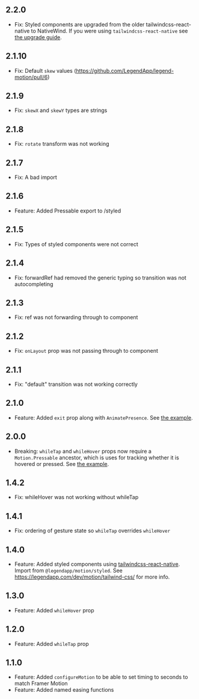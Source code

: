 ## 2.2.0
- Fix: Styled components are upgraded from the older tailwindcss-react-native to NativeWind. If you were using `tailwindcss-react-native` see [the upgrade guide](https://www.nativewind.dev/guides/tailwindcss-react-native).

## 2.1.10
- Fix: Default `skew` values (https://github.com/LegendApp/legend-motion/pull/6)

## 2.1.9
- Fix: `skewX` and `skewY` types are strings

## 2.1.8
- Fix: `rotate` transform was not working

## 2.1.7
- Fix: A bad import

## 2.1.6
- Feature: Added Pressable export to /styled

## 2.1.5
- Fix: Types of styled components were not correct

## 2.1.4
- Fix: forwardRef had removed the generic typing so transition was not autocompleting

## 2.1.3
- Fix: ref was not forwarding through to component

## 2.1.2
- Fix: `onLayout` prop was not passing through to component

## 2.1.1
- Fix: "default" transition was not working correctly

## 2.1.0
- Feature: Added `exit` prop along with `AnimatePresence`.  See [the example](https://www.legendapp.com/dev/motion/animate-presence).

## 2.0.0
- Breaking: `whileTap` and `whileHover` props now require a `Motion.Pressable` ancestor, which is uses for tracking whether it is hovered or pressed. See [the example](https://www.legendapp.com/dev/motion/overview/#gestures).

## 1.4.2
- Fix: whileHover was not working without whileTap

## 1.4.1
- Fix: ordering of gesture state so `whileTap` overrides `whileHover`

## 1.4.0
- Feature: Added styled components using [tailwindcss-react-native](https://github.com/marklawlor/tailwindcss-react-native). Import from `@legendapp/motion/styled`. See https://legendapp.com/dev/motion/tailwind-css/ for more info.

## 1.3.0
- Feature: Added `whileHover` prop

## 1.2.0
- Feature: Added `whileTap` prop

## 1.1.0
- Feature: Added `configureMotion` to be able to set timing to seconds to match Framer Motion
- Feature: Added named easing functions
